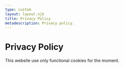 ```yaml
---
type: custom
layout: layout.njk
title: Privacy Policy
metadescription: Privacy policy.
---
```

# Privacy Policy

This website use only functional cookies for the moment.